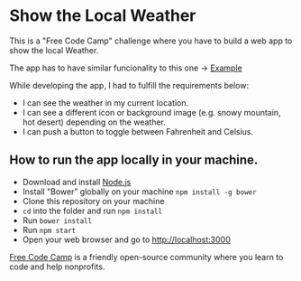 # Show the Local Weather

This is a "Free Code Camp" challenge where you have to build a web app to show the local Weather.

The app has to have similar funcionality to this one -> [Example](http://codepen.io/FreeCodeCamp/full/bELRjV)

While developing the app, I had to fulfill the requirements below:

* I can see the weather in my current location.
* I can see a different icon or background image (e.g. snowy mountain, hot desert) depending on the weather.
* I can push a button to toggle between Fahrenheit and Celsius.

## How to run the app locally in your machine.

* Download and install [Node.js](https://nodejs.org)
* Install "Bower" globally on your machine `npm install -g bower`
* Clone this repository on your machine
* `cd` into the folder and run `npm install`
* Run `bower install`
* Run `npm start`
* Open your web browser and go to [http://localhost:3000](http://localhost:3000)

[Free Code Camp](http://www.freecodecamp.com/) is a friendly open-source community where you learn to code and help nonprofits.